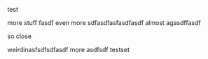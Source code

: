 test

more stuff
fasdf
even more
sdfasdfasfasdfasdf
almost
agasdffasdf


so close

weirdinasfsdfsdfasdf
more
asdfsdf
testset
